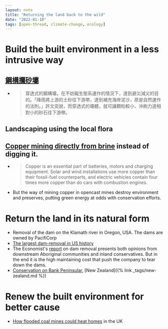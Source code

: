 ```yaml
---
layout: note
title: "Returning the land back to the wild"
date: "2022-01-10"
tags: [open-thread, climate-change, ecology]
---
```


# Build the built environment in a less intrusive way
## [鋼構攔砂壩](https://e-info.org.tw/node/223936)
- > 穿透式的鋼構壩，在不妨礙生態系運作的情況下，達到避災減災的目的。「降雨將上游的土砂往下游帶，達到補充海岸泥沙，原是自然運作的法則。」許文奕說，而穿透式的壩體，就可讓顆粒較小、沖刷力道相對小的砂石往下游帶。


## Landscaping using the local flora
## [Copper mining directly from brine](https://www.economist.com/science-and-technology/2021/07/07/people-may-one-day-drill-for-copper-as-they-now-drill-for-oil) instead of digging it.
- > Copper is an essential part of batteries, motors and charging equipment. Solar and wind installations use more copper than their fossil-fuel counterparts, and electric vehicles contain four times more copper than do cars with combustion engines.
- But the way of mining copper in opencast mines destroy environment and preserves, putting green energy at odds with conservation efforts.


# Return the land in its natural form
- Removal of the dam on the Klamath river in Oregon, USA. The dams are owned by PacifiCorp
- [The largest dam-removal in US history](https://www.bbc.com/future/article/20201110-the-largest-dam-removal-project-in-american-history)
- The Economist's [report](https://www.economist.com/united-states/2021/07/10/in-the-pacific-north-west-hydroelectric-dams-are-being-removed) on dam removal presents both opinions from downstream Aboriginal communities and inland conservatives. But in the end it is the high maintaining cost that push the company to tear down the dams.
- [Conservation on Bank Peninsular](https://youtu.be/3VZSJKbzyMc), [New Zealand]({% link _tags/new-zealand.md %})


# Renew the built environment for better cause
- [How flooded coal mines could heat homes](https://www.bbc.com/future/article/20210706-how-flooded-coal-mines-could-heat-homes) in the UK 
